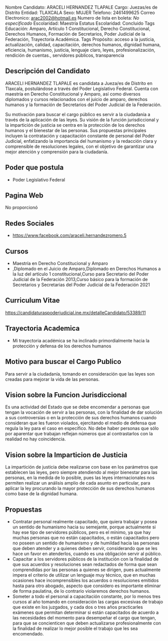Nombre Candidato: ARACELI HERNANDEZ TLAPALE
Cargo: Juezas/es de Distrito
Entidad: TLAXCALA
Sexo: MUJER
Telefono: 2461499625
Correo Electronico: arac2002@hotmail.es
Numero de lista en boleta: *No especificado*
Escolaridad: Maestría
Estatus Escolaridad: Concluido
Tags Educación: Amparo, Artículo 1 Constitucional, Derecho Constitucional, Derechos Humanos, Formación de Secretarios, Poder Judicial de la Federación, Trayectoria Académica.
Tags Propósito: acceso a la justicia, actualización, calidad, capacitación, derechos humanos, dignidad humana, eficiencia, humanismo, justicia, lenguaje claro, leyes, profesionalización, rendición de cuentas., servidores públicos, transparencia


## Descripción del Candidato 

ARACELI HERNANDEZ TLAPALE es candidata a Jueza/es de Distrito en Tlaxcala, postulándose a través del Poder Legislativo Federal. Cuenta con maestría en Derecho Constitucional y Amparo, así como diversos diplomados y cursos relacionados con el juicio de amparo, derechos humanos y la formación de Secretarios del Poder Judicial de la Federación.

Su motivación para buscar el cargo público es servir a la ciudadanía a través de la aplicación de las leyes. Su visión de la función jurisdiccional y la impartición de justicia se centra en la protección de los derechos humanos y el bienestar de las personas. Sus propuestas principales incluyen la contratación y capacitación constante de personal del Poder Judicial, enfatizando la importancia del humanismo y la redacción clara y comprensible de resoluciones legales, con el objetivo de garantizar una mejor atención y comprensión para la ciudadanía.


## Poder que postula

- Poder Legislativo Federal


## Pagina Web

No proporcionó


## Redes Sociales

- https://www.facebook.com/araceli.hernandezromero.5


## Cursos

- Maestría en Derecho Constitucional y Amparo
- ,Diplomado en el Juicio de Amparo,Diplomado en Derechos Humanos a la luz del artículo 1 constitucional,Curso para Secretario del Poder Judicial de la Federación 2013,Curso básico para la formación de Secretarios y Secretarias del Poder Judicial de la Federación 2021


## Curriculum Vitae

https://candidaturaspoderjudicial.ine.mx/detalleCandidato/53389/11


## Trayectoria Academica

- Mi trayectoria académica se ha inclinado primordialmente hacia la protección y defensa de los derechos humanos


## Motivo para buscar el Cargo Publico

Para servir a la ciudadanía, tomando en consideración que las leyes son creadas para mejorar la vida de las personas.


## Vision sobre la Funcion Jurisdiccional

Es una actividad del Estado que se debe encomendar a personas que tengan la vocación de servir a las personas, con la finalidad de dar solución a sus controversias o en la protección de sus derechos humanos cuando consideran que les fueron violados, ejercitando el medio de defensa que regula la ley para el caso en especifico. No debe haber personas que sólo por aparentar que trabajan reflejan números que al contrastarlos con la realidad no hay coincidencia.


## Vision sobre la Imparticion de Justicia

La impartición de justicia debe realizarse con base en los parámetros que establecen las leyes, pero siempre atendiendo al mejor bienestar para las personas, en la medida de lo posible, pues las leyes internacionales nos permiten realizar un análisis amplio de cada asunto en particular, para aplicar la ley procurando la mayor protección de sus derechos humanos como base de la dignidad humana.


## Propuestas

- Contratar personal realmente capacitado, que quiera trabajar y posea un sentido de humanismo hacia su semejante, porque actualmente si hay ese tipo de servidores públicos, pero es el mínimo, ya que hay muchas personas que no están capacitados, o están capacitados pero no poseen un sentido de humanismo y de humildad hacia las personas que deben atender y a quienes deben servir, considerando que se les hace un favor en atenderlos, cuando es una obligación servir al público.
- Capacitar a los servidores públicos de la institución con la finalidad de que sus acuerdos y resoluciones sean redactados de forma que sean comprendidas por las personas a quienes se dirigen, pues actualmente impera el criterio de utilizar un lenguaje muy técnico, que en muchas ocasiones hace incomprensibles los acuerdos o resoluciones emitidos hasta para otro abogado, aspecto que considero es importante eliminar de forma paulatina, de lo contrario violaremos derechos humanos.
- Someter a todo el personal a capacitación constante, por lo menos tres cursos al año tomando en consideración las cargas excesivas de trabajo que existe en los juzgados, y cada dos o tres años practicarles exámenes que permitan determinar si están capacitados de acuerdo a las necesidades del momento para desempeñar el cargo que tengan, para que se concienticen que deben actualizarse profesionalmente con la finalidad de realizar lo mejor posible el trabajo que les sea encomendado.

